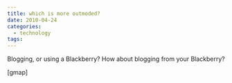 ```yaml
---
title: which is more outmoded?
date: 2010-04-24
categories:
  - technology
tags:
---
```


Blogging, or using a Blackberry? How about blogging from your Blackberry?

\[gmap\]
